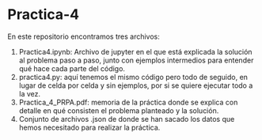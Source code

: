 # Practica-4

En este repositorio encontramos tres archivos:
1. Practica4.ipynb: Archivo de jupyter en el que está explicada la solución al problema paso a paso, junto con ejemplos intermedios para entender qué hace cada parte del código.
2. practica4.py: aquí tenemos el mismo código pero todo de seguido, en lugar de celda por celda y sin ejemplos, por si se quiere ejecutar todo a la vez.
3. Practica_4_PRPA.pdf: memoria de la práctica donde se explica con detalle en qué consisten el problema planteado y la solución.
4. Conjunto de archivos .json de donde se han sacado los datos que hemos necesitado para realizar la práctica.
